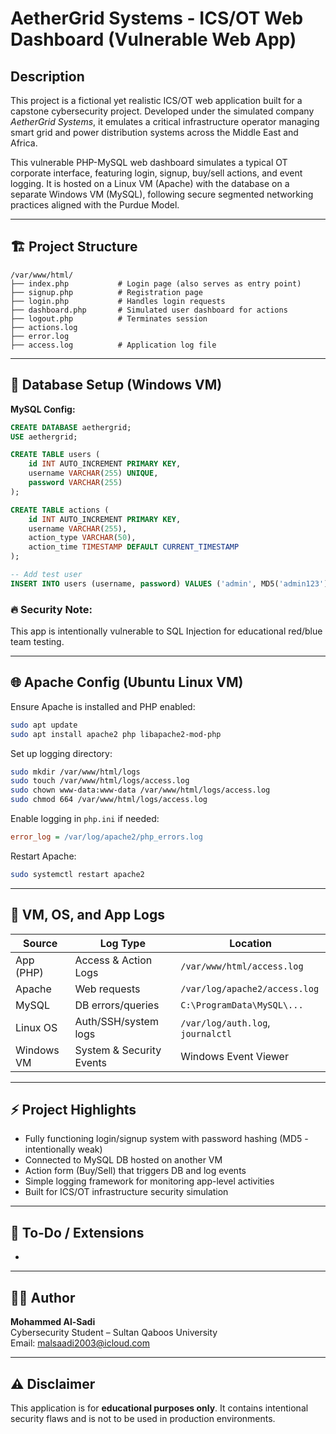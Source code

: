 # AetherGrid Systems - ICS/OT Web Dashboard (Vulnerable Web App)

## Description

This project is a fictional yet realistic ICS/OT web application built for a capstone cybersecurity project. Developed under the simulated company *AetherGrid Systems*, it emulates a critical infrastructure operator managing smart grid and power distribution systems across the Middle East and Africa.

This vulnerable PHP-MySQL web dashboard simulates a typical OT corporate interface, featuring login, signup, buy/sell actions, and event logging. It is hosted on a Linux VM (Apache) with the database on a separate Windows VM (MySQL), following secure segmented networking practices aligned with the Purdue Model.

---

## 🏗 Project Structure

```
/var/www/html/
├── index.php           # Login page (also serves as entry point)
├── signup.php          # Registration page
├── login.php           # Handles login requests
├── dashboard.php       # Simulated user dashboard for actions
├── logout.php          # Terminates session
├── actions.log
├── error.log
├── access.log          # Application log file
```

---

## 💾 Database Setup (Windows VM)

**MySQL Config:**

```sql
CREATE DATABASE aethergrid;
USE aethergrid;

CREATE TABLE users (
    id INT AUTO_INCREMENT PRIMARY KEY,
    username VARCHAR(255) UNIQUE,
    password VARCHAR(255)
);

CREATE TABLE actions (
    id INT AUTO_INCREMENT PRIMARY KEY,
    username VARCHAR(255),
    action_type VARCHAR(50),
    action_time TIMESTAMP DEFAULT CURRENT_TIMESTAMP
);

-- Add test user
INSERT INTO users (username, password) VALUES ('admin', MD5('admin123'));
```

### 🔥 Security Note:

This app is intentionally vulnerable to SQL Injection for educational red/blue team testing.

---

## 🌐 Apache Config (Ubuntu Linux VM)

Ensure Apache is installed and PHP enabled:

```bash
sudo apt update
sudo apt install apache2 php libapache2-mod-php
```

Set up logging directory:

```bash
sudo mkdir /var/www/html/logs
sudo touch /var/www/html/logs/access.log
sudo chown www-data:www-data /var/www/html/logs/access.log
sudo chmod 664 /var/www/html/logs/access.log
```

Enable logging in `php.ini` if needed:

```ini
error_log = /var/log/apache2/php_errors.log
```

Restart Apache:

```bash
sudo systemctl restart apache2
```

---

## 🔐 VM, OS, and App Logs

| Source     | Log Type                 | Location                          |
| ---------- | ------------------------ | --------------------------------- |
| App (PHP)  | Access & Action Logs     | `/var/www/html/access.log`        |
| Apache     | Web requests             | `/var/log/apache2/access.log`     |
| MySQL      | DB errors/queries        | `C:\ProgramData\MySQL\...`        |
| Linux OS   | Auth/SSH/system logs     | `/var/log/auth.log`, `journalctl` |
| Windows VM | System & Security Events | Windows Event Viewer              |

---

## ⚡ Project Highlights

- Fully functioning login/signup system with password hashing (MD5 - intentionally weak)
- Connected to MySQL DB hosted on another VM
- Action form (Buy/Sell) that triggers DB and log events
- Simple logging framework for monitoring app-level activities
- Built for ICS/OT infrastructure security simulation

---


## 📁 To-Do / Extensions

-

---

## 👨‍💻 Author

**Mohammed Al-Sadi**\
Cybersecurity Student – Sultan Qaboos University\
Email: [malsaadi2003@icloud.com](mailto\:malsaadi2003@icloud.com)

---

## ⚠️ Disclaimer

This application is for **educational purposes only**. It contains intentional security flaws and is not to be used in production environments.

